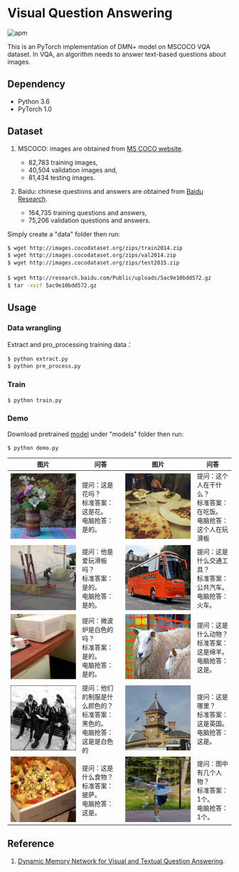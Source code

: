 # Visual Question Answering

![apm](https://img.shields.io/apm/l/vim-mode.svg)

This is an PyTorch implementation of DMN+ model on MSCOCO VQA dataset. In VQA, an algorithm needs to answer text-based questions about images. 

## Dependency
- Python 3.6
- PyTorch 1.0

## Dataset
1. MSCOCO: images are obtained from [MS COCO website](https://visualqa.org/download.html). 
    - 82,783 training images, 
    - 40,504 validation images and, 
    - 81,434 testing images.

2. Baidu: chinese questions and answers are obtained from [Baidu Research](http://idl.baidu.com/FM-IQA.html).
    - 164,735 training questions and answers, 
    - 75,206 validation questions and answers.


Simply create a "data" folder then run:
```bash
$ wget http://images.cocodataset.org/zips/train2014.zip
$ wget http://images.cocodataset.org/zips/val2014.zip
$ wget http://images.cocodataset.org/zips/test2015.zip

$ wget http://research.baidu.com/Public/uploads/5ac9e10bdd572.gz
$ tar -xvzf 5ac9e10bdd572.gz
```

## Usage

### Data wrangling
Extract and pro_processing training data：
```bash
$ python extract.py
$ python pre_process.py
```

### Train
```bash
$ python train.py
```

### Demo
Download pretrained [model](https://github.com/foamliu/Reading-Comprehension/releases/download/v1.0/BEST_checkpoint.tar) under "models" folder then run:

```bash
$ python demo.py
```

图片|问答|图片|问答|
|---|---|---|---|
|![image](https://github.com/foamliu/Visual-Question-Answering/raw/master/images/0_img.png)|提问：这是花吗？<br>标准答案：这是花。<br>电脑抢答：是的。|![image](https://github.com/foamliu/Visual-Question-Answering/raw/master/images/1_img.png)|提问：这个人在干什么？<br>标准答案：在吃饭。<br>电脑抢答：这个人在玩滑板|
|![image](https://github.com/foamliu/Visual-Question-Answering/raw/master/images/2_img.png)|提问：他是爱玩滑板吗？<br>标准答案：是的。<br>电脑抢答：是的。|![image](https://github.com/foamliu/Visual-Question-Answering/raw/master/images/3_img.png)|提问：这是什么交通工具？<br>标准答案：公共汽车。<br>电脑抢答：火车。|
|![image](https://github.com/foamliu/Visual-Question-Answering/raw/master/images/4_img.png)|提问：微波炉是白色的吗？<br>标准答案：是的。<br>电脑抢答：是的。|![image](https://github.com/foamliu/Visual-Question-Answering/raw/master/images/5_img.png)|提问：这是什么动物？<br>标准答案：这是绵羊。<br>电脑抢答：这是。|
|![image](https://github.com/foamliu/Visual-Question-Answering/raw/master/images/6_img.png)|提问：他们的制服是什么颜色的？<br>标准答案：黑色的。<br>电脑抢答：这是是白色的|![image](https://github.com/foamliu/Visual-Question-Answering/raw/master/images/7_img.png)|提问：这是哪里？<br>标准答案：这是英国。<br>电脑抢答：这是。|
|![image](https://github.com/foamliu/Visual-Question-Answering/raw/master/images/8_img.png)|提问：这是什么食物？<br>标准答案：披萨。<br>电脑抢答：这是。|![image](https://github.com/foamliu/Visual-Question-Answering/raw/master/images/9_img.png)|提问：图中有几个人物？<br>标准答案：1个。<br>电脑抢答：1个。|






## Reference
1. [Dynamic Memory Network for Visual and Textual Question Answering](https://arxiv.org/abs/1603.01417).